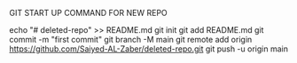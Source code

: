 GIT START UP COMMAND FOR NEW REPO

echo "# deleted-repo" >> README.md
git init
git add README.md
git commit -m "first commit"
git branch -M main
git remote add origin https://github.com/Saiyed-AL-Zaber/deleted-repo.git
git push -u origin main
